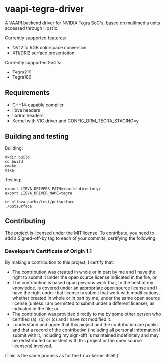 # vaapi-tegra-driver

A VAAPI backend driver for NVIDIA Tegra SoC's, based on multimedia units accessed through Host1x.

Currently supported features:

- NV12 to RGB colorspace conversion
- X11/DRI2 surface presentation

Currently supported SoC's:

- Tegra210
- Tegra186

## Requirements

- C++14-capable compiler
- libva headers
- libdrm headers
- Kernel with VIC driver and CONFIG_DRM_TEGRA_STAGING=y

## Building and testing

Building:

```
mkdir build
cd build
cmake ..
make
```

Testing:

```
export LIBVA_DRIVERS_PATH=<build directory>
export LIBVA_DRIVER_NAME=tegra

cd <libva path>/test/putsurface
./putsurface
```

## Contributing

The project is licensed under the MIT license. To contribute, you need to add a Signed-off-by
tag to each of your commits, certifying the following:

### Developer’s Certificate of Origin 1.1

By making a contribution to this project, I certify that:

* The contribution was created in whole or in part by me and I have the right to submit it under the open source license indicated in the file; or
* The contribution is based upon previous work that, to the best of my knowledge, is covered under an appropriate open source license and I have the right under that license to submit that work with modifications, whether created in whole or in part by me, under the same open source license (unless I am permitted to submit under a different license), as indicated in the file; or
* The contribution was provided directly to me by some other person who certified (a), (b) or \(c\) and I have not modified it.
* I understand and agree that this project and the contribution are public and that a record of the contribution (including all personal information I submit with it, including my sign-off) is maintained indefinitely and may be redistributed consistent with this project or the open source license(s) involved.

(This is the same process as for the Linux kernel itself.)
